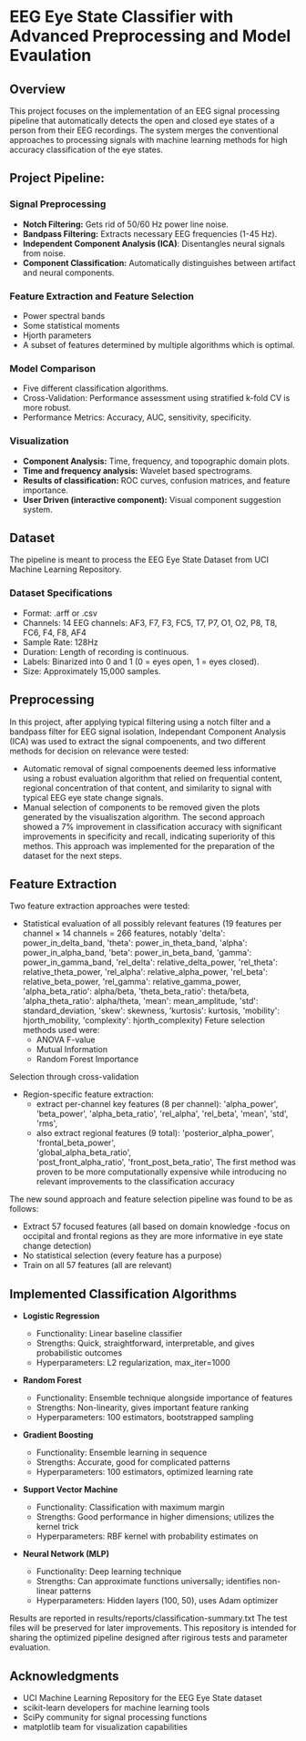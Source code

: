 # EEG Eye State Classifier with Advanced Preprocessing and Model Evaulation
## Overview
This project focuses on the implementation of an EEG signal processing pipeline that automatically detects the open and closed eye states of a person from their EEG recordings. The system merges the conventional approaches to processing signals with machine learning methods for high accuracy classification of the eye states.

## Project Pipeline:
### Signal Preprocessing
- **Notch Filtering:** Gets rid of 50/60 Hz power line noise.
- **Bandpass Filtering:** Extracts necessary EEG frequencies (1-45 Hz).
- **Independent Component Analysis (ICA)**: Disentangles neural signals from noise.
- **Component Classification:** Automatically distinguishes between artifact and neural components.

### Feature Extraction and Feature Selection
- Power spectral bands
- Some statistical moments
- Hjorth parameters
- A subset of features determined by multiple algorithms which is optimal.

### Model Comparison
- Five different classification algorithms.
- Cross-Validation: Performance assessment using stratified k-fold CV is more robust.
- Performance Metrics: Accuracy, AUC, sensitivity, specificity.

### Visualization
- **Component Analysis:** Time, frequency, and topographic domain plots.
- **Time and frequency analysis:** Wavelet based spectrograms.
- **Results of classification:** ROC curves, confusion matrices, and feature importance.
- **User Driven (interactive component):** Visual component suggestion system.

## Dataset
The pipeline is meant to process the EEG Eye State Dataset from UCI Machine Learning Repository.

### Dataset Specifications
- Format: .arff or .csv
- Channels: 14 EEG channels: AF3, F7, F3, FC5, T7, P7, O1, O2, P8, T8, FC6, F4, F8, AF4
- Sample Rate: 128Hz
- Duration: Length of recording is continuous.
- Labels: Binarized into 0 and 1 (0 = eyes open, 1 = eyes closed).
- Size: Approximately 15,000 samples.

## Preprocessing
In this project, after applying typical filtering using a notch filter and a bandpass filter for EEG signal isolation, Independant Component Analysis (ICA) was used to extract the signal compoenents, and two different methods for decision on relevance were tested:
- Automatic removal of signal compoenents deemed less informative using a robust evaluation algorithm that relied on frequential content, regional concentration of that content, and similarity to signal with typical EEG eye state change signals.
- Manual selection of components to be removed given the plots generated by the visualiszation algorithm.
The second approach showed a 7% improvement in classification accuracy with significant improvements in specificity and recall, indicating superiority of this methos. This approach was implemented for the preparation of the dataset for the next steps.

## Feature Extraction
Two feature extraction approaches were tested:
- Statistical evaluation of all possibly relevant features (19 features per channel × 14 channels = 266 features, notably
    'delta': power_in_delta_band,
    'theta': power_in_theta_band, 
    'alpha': power_in_alpha_band,
    'beta': power_in_beta_band,
    'gamma': power_in_gamma_band,
    'rel_delta': relative_delta_power,
    'rel_theta': relative_theta_power,
    'rel_alpha': relative_alpha_power,
    'rel_beta': relative_beta_power,
    'rel_gamma': relative_gamma_power,
    'alpha_beta_ratio': alpha/beta,
    'theta_beta_ratio': theta/beta,
    'alpha_theta_ratio': alpha/theta,
    'mean': mean_amplitude,
    'std': standard_deviation,
    'skew': skewness,
    'kurtosis': kurtosis,
    'mobility': hjorth_mobility,
    'complexity': hjorth_complexity)
  Feture selection methods used were:
  - ANOVA F-value
  - Mutual Information
  - Random Forest Importance

Selection through cross-validation
- Region-specific feature extraction:
  - extract per-channel key features (8 per channel):
    'alpha_power', 'beta_power', 'alpha_beta_ratio', 'rel_alpha', 'rel_beta',
    'mean', 'std', 'rms',
  - also extract regional features (9 total):
    'posterior_alpha_power',        
    'frontal_beta_power',          
    'global_alpha_beta_ratio',      
    'post_front_alpha_ratio',
    'front_post_beta_ratio',
  The first method was proven to be more computationally expensive while introducing no relevant improvements to the classification accuracy

The new sound approach and feature selection pipeline was found to be as follows:
- Extract 57 focused features (all based on domain knowledge -focus on occipital and frontal regions as they are more informative in eye state change detection)
- No statistical selection (every feature has a purpose)
- Train on all 57 features (all are relevant)

## Implemented Classification Algorithms
- **Logistic Regression**
  - Functionality: Linear baseline classifier
  - Strengths: Quick, straightforward, interpretable, and gives probabilistic outcomes
  - Hyperparameters: L2 regularization, max_iter=1000

- **Random Forest**
  - Functionality: Ensemble technique alongside importance of features
  - Strengths: Non-linearity, gives important feature ranking
  - Hyperparameters: 100 estimators, bootstrapped sampling

- **Gradient Boosting**
  - Functionality: Ensemble learning in sequence
  - Strengths: Accurate, good for complicated patterns
  - Hyperparameters: 100 estimators, optimized learning rate

- **Support Vector Machine**
  - Functionality: Classification with maximum margin
  - Strengths: Good performance in higher dimensions; utilizes the kernel trick
  - Hyperparameters: RBF kernel with probability estimates on

- **Neural Network (MLP)**
  - Functionality: Deep learning technique
  - Strengths: Can approximate functions universally; identifies non-linear patterns
  - Hyperparameters: Hidden layers (100, 50), uses Adam optimizer

Results are reported in results/reports/classification-summary.txt
The test files will be preserved for later improvements. This repository is intended for sharing the optimized pipeline designed after rigirous tests and parameter evaluation.

## Acknowledgments
- UCI Machine Learning Repository for the EEG Eye State dataset
- scikit-learn developers for machine learning tools
- SciPy community for signal processing functions
- matplotlib team for visualization capabilities
